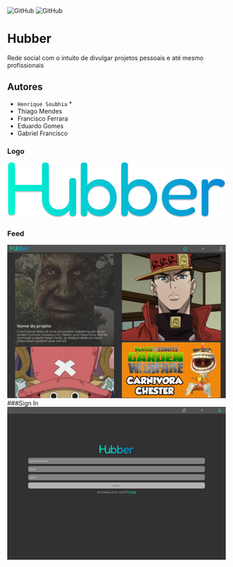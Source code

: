 ![GitHub](https://img.shields.io/github/license/azul182/projeto-tcc?style=for-the-badge)
![GitHub](http://img.shields.io/static/v1?label=STATUS:&message=%20PROJETO%20PAUSADO&color=GREEN&style=for-the-badge)
# Hubber
Rede social com o intuito de divulgar projetos pessoais e até mesmo profissionais
## Autores
- `Henrique Soubhia` *
- Thiago Mendes
- Francisco Ferrara
- Eduardo Gomes
- Gabriel Francisco
### Logo 
![plot](assets/imgs/Logo.png)
### Feed
![plot](assets/imgs/Capture.PNG)
###Sign In
![plot](assets/imgs/signin.PNG)
